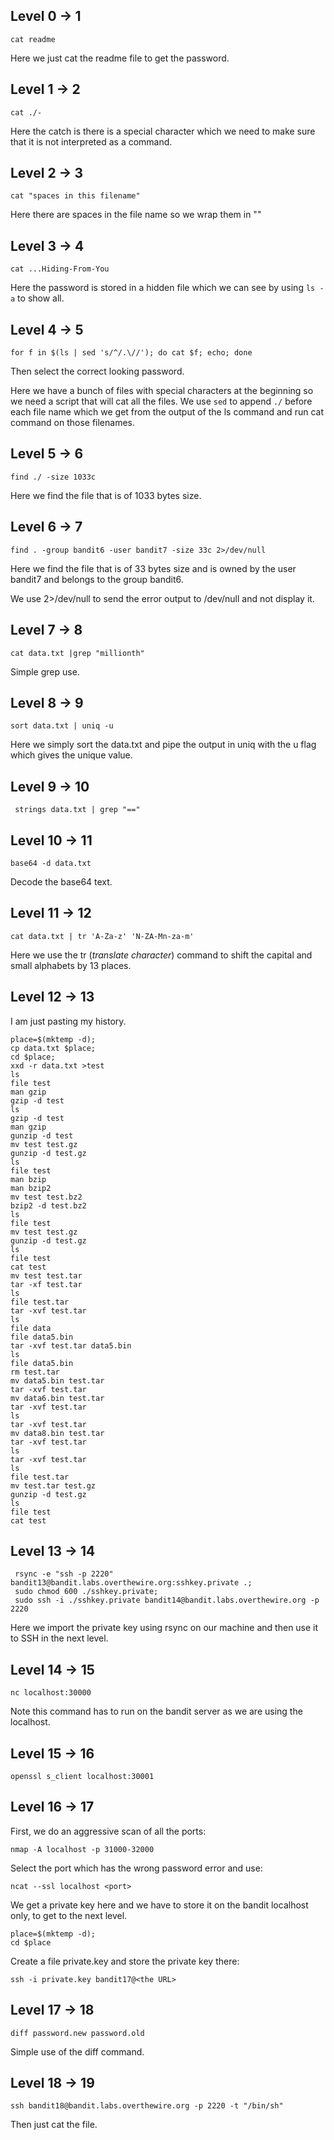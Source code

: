 
## Level 0 -> 1
```
cat readme

```
Here we just cat the readme file to get the password.
## Level 1 -> 2
```
cat ./-

```
Here the catch is there is a special character which we need to make sure that it is not interpreted as a command.


## Level 2 -> 3
```
cat "spaces in this filename"
```
Here there are spaces in the file name so we wrap them in ""
## Level 3 -> 4

```
cat ...Hiding-From-You

```
Here the password is stored in a hidden file which we can see by using ```ls -a``` to show all.

## Level 4 -> 5

```
for f in $(ls | sed 's/^/.\//'); do cat $f; echo; done

```
Then select the correct looking password. 

Here we have a bunch of files with special characters at the beginning so we need a script that will cat all the files.
We use `sed` to append `./` before each file name which we get from the output of the ls command and run cat command on those filenames. 

## Level 5 -> 6

```
find ./ -size 1033c

```
Here we find the file that is of 1033 bytes size.

## Level 6 -> 7
```
find . -group bandit6 -user bandit7 -size 33c 2>/dev/null

```
Here we find the file that is of 33 bytes size and is owned by the user bandit7 and belongs to the group bandit6.

We use 2>/dev/null to send the error output to /dev/null and not display it.
## Level 7 -> 8

```
cat data.txt |grep "millionth"

```
Simple grep use.

## Level 8 -> 9

```
sort data.txt | uniq -u

```
Here we simply sort the data.txt and pipe the output in uniq with the u flag which gives the unique value.
## Level 9 -> 10

```
 strings data.txt | grep "=="

```

## Level 10 -> 11

```
base64 -d data.txt

```
Decode the base64 text.
## Level 11 -> 12

```
cat data.txt | tr 'A-Za-z' 'N-ZA-Mn-za-m'

```
Here we use the tr (*translate character*) command to shift the capital and small alphabets by 13 places.

## Level 12 -> 13

I am just pasting my history.

```
place=$(mktemp -d);
cp data.txt $place;
cd $place;
xxd -r data.txt >test
ls
file test
man gzip
gzip -d test
ls
gzip -d test
man gzip
gunzip -d test
mv test test.gz
gunzip -d test.gz
ls
file test
man bzip
man bzip2
mv test test.bz2
bzip2 -d test.bz2
ls
file test
mv test test.gz
gunzip -d test.gz
ls
file test
cat test
mv test test.tar
tar -xf test.tar
ls
file test.tar
tar -xvf test.tar
ls
file data
file data5.bin
tar -xvf test.tar data5.bin
ls
file data5.bin
rm test.tar
mv data5.bin test.tar
tar -xvf test.tar
mv data6.bin test.tar
tar -xvf test.tar
ls
tar -xvf test.tar
mv data8.bin test.tar
tar -xvf test.tar
ls
tar -xvf test.tar
ls
file test.tar
mv test.tar test.gz
gunzip -d test.gz
ls
file test
cat test
```
## Level 13 -> 14

```
 rsync -e "ssh -p 2220" bandit13@bandit.labs.overthewire.org:sshkey.private .;
 sudo chmod 600 ./sshkey.private;
 sudo ssh -i ./sshkey.private bandit14@bandit.labs.overthewire.org -p 2220

```
Here we import the private key using rsync on our machine and then use it to SSH in the next level.

## Level 14 -> 15

```
nc localhost:30000

```
Note this command has to run on the bandit server as we are using the localhost.
## Level 15 -> 16

```
openssl s_client localhost:30001

```

## Level 16 -> 17
First, we do an aggressive scan of all the ports: 
```
nmap -A localhost -p 31000-32000
```
Select the port which has the wrong password error and use: 
```
ncat --ssl localhost <port> 
```
We get a private key here and we have to store it on the bandit localhost only, to get to the next level.

```
place=$(mktemp -d);
cd $place
```
Create a file private.key and store the private key there:
```
ssh -i private.key bandit17@<the URL>
```

## Level 17 -> 18

```
diff password.new password.old

```
Simple use of the diff command.

## Level 18 -> 19

```
ssh bandit18@bandit.labs.overthewire.org -p 2220 -t "/bin/sh"
```
Then just cat the file.


